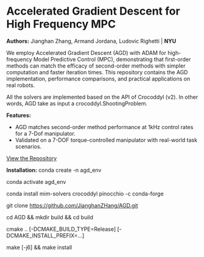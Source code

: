# Accelerated Gradient Descent for High Frequency MPC

**Authors:** Jianghan Zhang, Armand Jordana, Ludovic Righetti | **NYU**

We employ Accelerated Gradient Descent (AGD) with ADAM for high-frequency Model Predictive Control (MPC), demonstrating that first-order methods can match the efficacy of second-order methods with simpler computation and faster iteration times. This repository contains the AGD implementation, performance comparisons, and practical applications on real robots.

All the solvers are implemented based on the API of Crocoddyl (v2). In other words, AGD take as input a crocoddyl.ShootingProblem.

**Features:**
- AGD matches second-order method performance at 1kHz control rates for a 7-Dof manipulator.
- Validated on a 7-DOF torque-controlled manipulator with real-world task scenarios.

[View the Repository](https://github.com/JianghanZHang/AGD)

**Installation:**
conda create -n agd_env

conda activate agd_env

conda install mim-solvers crocoddyl pinocchio -c conda-forge

git clone https://github.com/JianghanZHang/AGD.git

cd AGD && mkdir build && cd build

cmake .. [-DCMAKE_BUILD_TYPE=Release] [-DCMAKE_INSTALL_PREFIX=...]

make [-j6] && make install
